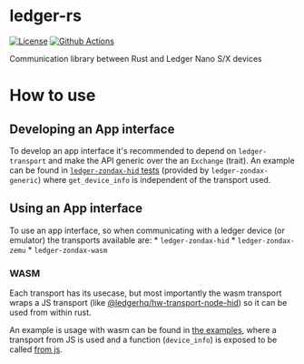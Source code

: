 # ledger-rs

[![License](https://img.shields.io/badge/License-Apache%202.0-blue.svg)](https://opensource.org/licenses/Apache-2.0)
[![Github Actions](https://github.com/Zondax/ledger-rs/actions/workflows/main.yaml/badge.svg)](https://github.com/Zondax/ledger-rs)

Communication library between Rust and Ledger Nano S/X devices

# How to use

## Developing an App interface

To develop an app interface it's recommended to depend on `ledger-transport` and make the API generic over the an `Exchange` (trait).
An example can be found in [`ledger-zondax-hid` tests](./ledger-zondax-hid/src/lib.rs#L380) (provided by `ledger-zondax-generic`) where `get_device_info` is independent of the transport used.

## Using an App interface

To use an app interface, so when communicating with a ledger device (or emulator) the transports available are:
    * `ledger-zondax-hid`
    * `ledger-zondax-zemu`
    * `ledger-zondax-wasm`
    
### WASM
Each transport has its usecase, but most importantly the wasm transport wraps a JS transport (like [@ledgerhq/hw-transport-node-hid](https://www.npmjs.com/package/@ledgerhq/hw-transport-node-hid))
so it can be used from within rust.

An example is usage with wasm can be found in [the examples](./examples/wasm/src/lib.rs), where a transport from JS is used and a function (`device_info`) is exposed to be called [from js](./tests/test.js#L49).
